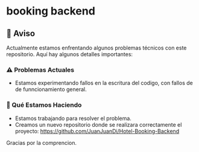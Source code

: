# booking backend
## 🚨 Aviso

Actualmente estamos enfrentando algunos problemas técnicos con este repositorio. Aquí hay algunos detalles importantes:

### ⚠️ Problemas Actuales

- Estamos experimentando fallos en la escritura del codigo, con fallos de de funncionamiento general.

### 🔧 Qué Estamos Haciendo

- Estamos trabajando para resolver el problema.
- Creamos un nuevo repositorio donde se realizara correctamente el proyecto:
  https://github.com/JuanJuanDi/Hotel-Booking-Backend


Gracias por la comprencion.

